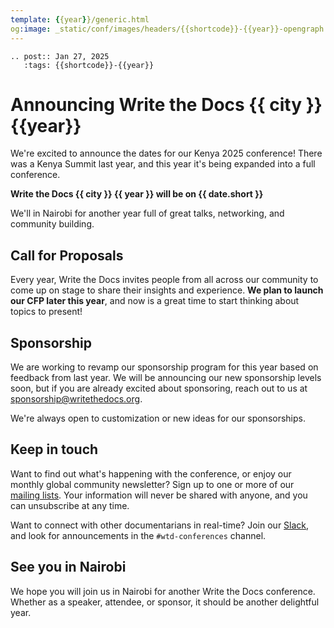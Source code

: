 ```yaml
---
template: {{year}}/generic.html
og:image: _static/conf/images/headers/{{shortcode}}-{{year}}-opengraph.png
---
```


```{eval-rst}
.. post:: Jan 27, 2025
   :tags: {{shortcode}}-{{year}}
```

# Announcing Write the Docs {{ city }} {{year}}

We're excited to announce the dates for our Kenya 2025 conference!
There was a Kenya Summit last year,
and this year it's being expanded into a full conference.

**Write the Docs {{ city }} {{ year }} will be on {{ date.short }}**

We'll in Nairobi for another year full of great talks, networking, and community building.

## Call for Proposals

Every year, Write the Docs invites people from all across our community to come up on stage to share their insights and experience. **We plan to launch our CFP later this year**, and now is a great time to start thinking about topics to present!

## Sponsorship

We are working to revamp our sponsorship program for this year based on feedback from last year. We will be announcing our new sponsorship levels soon, but if you are already excited about sponsoring, reach out to us at sponsorship@writethedocs.org.

We're always open to customization or new ideas for our sponsorships.

## Keep in touch

Want to find out what's happening with the conference, or enjoy our monthly global community newsletter? Sign up to one or more of our [mailing lists](https://www.writethedocs.org/newsletter/). Your information will never be shared with anyone, and you can unsubscribe at any time.

Want to connect with other documentarians in real-time? Join our [Slack](https://www.writethedocs.org/slack/), and look for announcements in the `#wtd-conferences` channel.

## See you in Nairobi

We hope you will join us in Nairobi for another Write the Docs conference. Whether as a speaker, attendee, or sponsor, it should be another delightful year.
